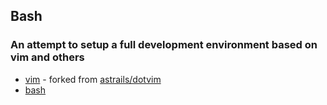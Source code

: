 ## Bash

### An attempt to setup a full development environment based on vim and others

* [vim](https://github.com/eLafo/dotfiles/tree/master/vim) - forked from [astrails/dotvim](http://github.com/astrails/dotvim)
* [bash](https://github.com/eLafo/dotfiles/tree/master/bash)